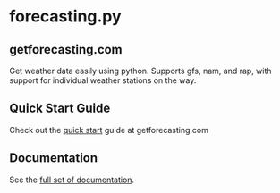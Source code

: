 forecasting.py
===========
getforecasting.com
-----------

Get weather data easily using python. Supports gfs, nam, and rap, with support for individual weather stations on the way. 

## Quick Start Guide

Check out the [quick start](http://getforecasting.com/documentation/quick-start/) guide at getforecasting.com

## Documentation

See the [full set of documentation](http://getforecasting.com/documentation/).


